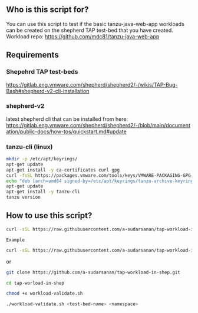 ## Who is this script for?
You can use this script to test if the basic tanzu-java-web-app workloads can be created on the shepherd TAP test-bed that you have created.
Workload repo:  https://github.com/mdc81/tanzu-java-web-app

## Requirements

### Shepehrd TAP test-beds
https://gitlab.eng.vmware.com/shepherd/shepherd2/-/wikis/TAP-Bug-Bash#shepherd-v2-cli-installation

### shepherd-v2
latest shepherd cli that can be installed from here: https://gitlab.eng.vmware.com/shepherd/shepherd2/-/blob/main/documentation/public-docs/how-tos/quickstart.md#update

### tanzu-cli (linux)

```bash
mkdir -p /etc/apt/keyrings/
apt-get update
apt-get install -y ca-certificates curl gpg
curl -fsSL https://packages.vmware.com/tools/keys/VMWARE-PACKAGING-GPG-RSA-KEY.pub | gpg --dearmor -o /etc/apt/keyrings/tanzu-archive-keyring.gpg
echo "deb [arch=amd64 signed-by=/etc/apt/keyrings/tanzu-archive-keyring.gpg] https://storage.googleapis.com/tanzu-cli-os-packages/apt tanzu-cli-jessie main" | tee /etc/apt/sources.list.d/tanzu.list
apt-get update
apt-get install -y tanzu-cli
tanzu version
```

## How to use this script?
```bash
curl -sSL https://raw.githubusercontent.com/a-sudarsanan/tap-workload-in-shep/main/workload-validate.sh | bash -s <tap sheperd test-bed-id> <namespace>
```

`Example`
```bash
curl -sSL https://raw.githubusercontent.com/a-sudarsanan/tap-workload-in-shep/main/workload-validate.sh | bash -s 101c8c41-bc0f-4c25-a2b8-c30443bc0770 asudarsanan
```

or 

```sh
git clone https://github.com/a-sudarsanan/tap-workload-in-shep.git

cd tap-worload-in-shep

chmod +x workload-validate.sh

./workload-validate.sh <test-bed-name> <namespace>
```